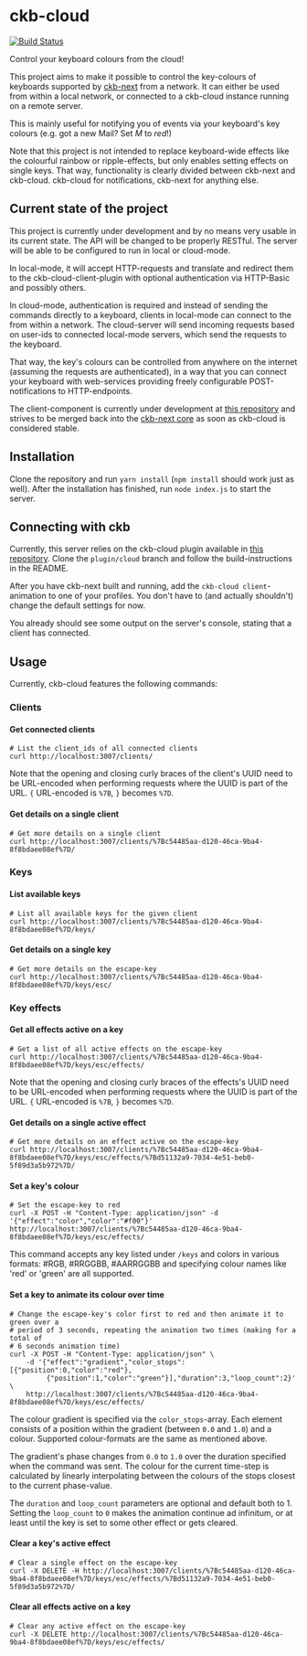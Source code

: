 ckb-cloud
=========
[![Build Status](https://travis-ci.org/cmd-johnson/ckb-cloud.svg?branch=master)](https://travis-ci.org/cmd-johnson/ckb-cloud)

Control your keyboard colours from the cloud!

This project aims to make it possible to control the key-colours of keyboards supported by [ckb-next](https://github.com/mattanger/ckb-next) from a network.
It can either be used from within a local network, or connected to a ckb-cloud instance running on a remote server.

This is mainly useful for notifying you of events via your keyboard's key colours (e.g. got a new Mail? Set _M_ to _red_!)

Note that this project is not intended to replace keyboard-wide effects like the colourful rainbow or ripple-effects, but only enables setting effects on single keys.
That way, functionality is clearly divided between ckb-next and ckb-cloud. ckb-cloud for notifications, ckb-next for anything else.

## Current state of the project
This project is currently under development and by no means very usable in its current state.
The API will be changed to be properly RESTful.
The server will be able to be configured to run in local or cloud-mode.

In local-mode, it will accept HTTP-requests and translate and redirect them to the ckb-cloud-client-plugin with optional authentication via HTTP-Basic and possibly others.

In cloud-mode, authentication is required and instead of sending the commands directly to a keyboard, clients in local-mode can connect to the from within a network.
The cloud-server will send incoming requests based on user-ids to connected local-mode servers, which send the requests to the keyboard.

That way, the key's colours can be controlled from anywhere on the internet (assuming the requests are authenticated), in a way that you can connect your keyboard with web-services providing freely configurable POST-notifications to HTTP-endpoints.

The client-component is currently under development at [this repository](https://github.com/cmd-johnson/ckb-next) and strives to be merged back into the [ckb-next core](https://github.com/mattanger/ckb-next) as soon as ckb-cloud is considered stable.

## Installation
Clone the repository and run `yarn install` (`npm install` should work just as well).
After the installation has finished, run `node index.js` to start the server.

## Connecting with ckb
Currently, this server relies on the ckb-cloud plugin available in [this repository](https://github.com/cmd-johnson/ckb-next).
Clone the `plugin/cloud` branch and follow the build-instructions in the README.

After you have ckb-next built and running, add the `ckb-cloud client`-animation to one of your profiles.
You don't have to (and actually shouldn't) change the default settings for now.

You already should see some output on the server's console, stating that a client has connected.

## Usage
Currently, ckb-cloud features the following commands:

### Clients

#### Get connected clients
```
# List the client_ids of all connected clients
curl http://localhost:3007/clients/
```
Note that the opening and closing curly braces of the client's UUID need to be URL-encoded when performing requests where the UUID is part of the URL.
`{` URL-encoded is `%7B`, `}` becomes `%7D`.

#### Get details on a single client
```
# Get more details on a single client
curl http://localhost:3007/clients/%7Bc54485aa-d120-46ca-9ba4-8f8bdaee08ef%7D/
```

### Keys

#### List available keys
```
# List all available keys for the given client
curl http://localhost:3007/clients/%7Bc54485aa-d120-46ca-9ba4-8f8bdaee08ef%7D/keys/
```

#### Get details on a single key
```
# Get more details on the escape-key
curl http://localhost:3007/clients/%7Bc54485aa-d120-46ca-9ba4-8f8bdaee08ef%7D/keys/esc/
```

### Key effects

#### Get all effects active on a key
```
# Get a list of all active effects on the escape-key
curl http://localhost:3007/clients/%7Bc54485aa-d120-46ca-9ba4-8f8bdaee08ef%7D/keys/esc/effects/
```
Note that the opening and closing curly braces of the effects's UUID need to be URL-encoded when performing requests where the UUID is part of the URL.
`{` URL-encoded is `%7B`, `}` becomes `%7D`.

#### Get details on a single active effect
```
# Get more details on an effect active on the escape-key
curl http://localhost:3007/clients/%7Bc54485aa-d120-46ca-9ba4-8f8bdaee08ef%7D/keys/esc/effects/%7Bd51132a9-7034-4e51-beb0-5f89d3a5b972%7D/
```

#### Set a key's colour
```
# Set the escape-key to red
curl -X POST -H "Content-Type: application/json" -d '{"effect":"color","color":"#f00"}' http://localhost:3007/clients/%7Bc54485aa-d120-46ca-9ba4-8f8bdaee08ef%7D/keys/esc/effects/
```
This command accepts any key listed under `/keys` and colors in various formats:
\#RGB, #RRGGBB, #AARRGGBB and specifying colour names like 'red' or 'green' are all supported.

#### Set a key to animate its colour over time
```
# Change the escape-key's color first to red and then animate it to green over a
# period of 3 seconds, repeating the animation two times (making for a total of
# 6 seconds animation time)
curl -X POST -H "Content-Type: application/json" \
    -d '{"effect":"gradient","color_stops":[{"position":0,"color":"red"},
         {"position":1,"color":"green"}],"duration":3,"loop_count":2}' \
    http://localhost:3007/clients/%7Bc54485aa-d120-46ca-9ba4-8f8bdaee08ef%7D/keys/esc/effects/
```
The colour gradient is specified via the `color_stops`-array.
Each element consists of a position within the gradient (between `0.0` and `1.0`) and a colour.
Supported colour-formats are the same as mentioned above.

The gradient's phase changes from `0.0` to `1.0` over the duration specified when the command was sent.
The colour for the current time-step is calculated by linearly interpolating between the colours of the stops closest to the current phase-value.

The `duration` and `loop_count` parameters are optional and default both to 1.
Setting the `loop_count` to `0` makes the animation continue ad infinitum, or at least until the key is set to some other effect or gets cleared.

#### Clear a key's active effect
```
# Clear a single effect on the escape-key
curl -X DELETE -H http://localhost:3007/clients/%7Bc54485aa-d120-46ca-9ba4-8f8bdaee08ef%7D/keys/esc/effects/%7Bd51132a9-7034-4e51-beb0-5f89d3a5b972%7D/
```

#### Clear all effects active on a key
```
# Clear any active effect on the escape-key
curl -X DELETE http://localhost:3007/clients/%7Bc54485aa-d120-46ca-9ba4-8f8bdaee08ef%7D/keys/esc/effects/
```
